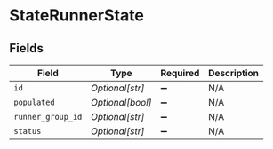 # StateRunnerState


## Fields

| Field              | Type               | Required           | Description        |
| ------------------ | ------------------ | ------------------ | ------------------ |
| `id`               | *Optional[str]*    | :heavy_minus_sign: | N/A                |
| `populated`        | *Optional[bool]*   | :heavy_minus_sign: | N/A                |
| `runner_group_id`  | *Optional[str]*    | :heavy_minus_sign: | N/A                |
| `status`           | *Optional[str]*    | :heavy_minus_sign: | N/A                |